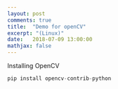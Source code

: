 ```yaml
---
layout: post
comments: true
title:  "Demo for openCV"
excerpt: "(Linux)"
date:   2018-07-09 13:00:00
mathjax: false
---
```


Installing OpenCV

```python
pip install opencv-contrib-python
```
